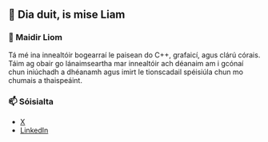 <!--
## 👋 Hi, I'm Liam

### 🎯 About Me

I am a software engineer with a passion for C++, graphics, and systems programming. I am working full-time as an engineer but always make time to explore and play with interesting projects to showcase my abilities.

---

### 💻 My Projects

#### crypto-fetch

Lorem ipsum dolor sit amet, consectetur adipiscing elit. Lorem ipsum dolor sit amet, consectetur adipiscing elit. Lorem ipsum dolor sit amet, consectetur adipiscing elit.

#### imgl

Lorem ipsum dolor sit amet, consectetur adipiscing elit. Lorem ipsum dolor sit amet, consectetur adipiscing elit. Lorem ipsum dolor sit amet, consectetur adipiscing elit.

--- 

### 📫 Socials
- [X](https://x.com/rossliam_)
- [LinkedIn](https://www.linkedin.com/in/rossliam2212/)
-->

## 👋 Dia duit, is mise Liam 

### 🎯 Maidir Liom 

Tá mé ina innealtóir bogearraí le paisean do C++, grafaicí, agus clárú córais. Táim ag obair go lánaimseartha mar innealtóir ach déanaim am i gcónaí chun iniúchadh a dhéanamh agus imirt le tionscadail spéisiúla chun mo chumais a thaispeáint.

### 📫 Sóisialta
- [X](https://x.com/rossliam_)
- [LinkedIn](https://www.linkedin.com/in/rossliam2212/)